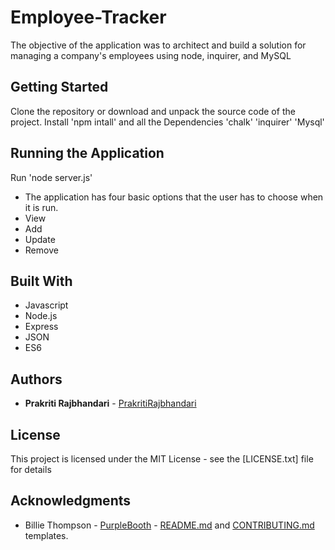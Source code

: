 # Employee-Tracker

The objective of the application was to architect and build a solution for managing a company's employees using node, inquirer, and MySQL

## Getting Started

Clone the repository or download and unpack the source code of the project. Install 'npm intall' and all the Dependencies 'chalk' 'inquirer' 'Mysql'

## Running the Application

Run 'node server.js'

- The application has four basic options that the user has to choose when it is run.
- View
- Add
- Update
- Remove

## Built With

- Javascript
- Node.js
- Express
- JSON
- ES6

## Authors

- **Prakriti Rajbhandari** - [PrakritiRajbhandari](https://github.com/PrakritiRajbhandari)

## License

This project is licensed under the MIT License - see the [LICENSE.txt] file for details

## Acknowledgments

- Billie Thompson - [PurpleBooth](https://gist.github.com/PurpleBooth) - [README.md](https://gist.github.com/PurpleBooth/109311bb0361f32d87a2) and [CONTRIBUTING.md](https://gist.github.com/PurpleBooth/b24679402957c63ec426) templates.
